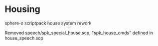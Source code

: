 # Housing
sphere-x scriptpack house system rework

Removed speech/spk_special_house.scp, "spk_house_cmds" defined in house_speech.scp
